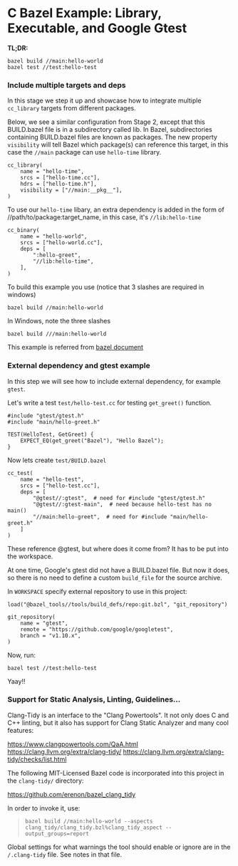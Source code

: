 # C Bazel Example: Library, Executable, and Google Gtest

**TL;DR:**

    bazel build //main:hello-world
    bazel test //test:hello-test

### Include multiple targets and deps

In this stage we step it up and showcase how to integrate multiple ```cc_library``` targets from different packages.

Below, we see a similar configuration from Stage 2, except that this BUILD.bazel file is in a subdirectory called lib. In Bazel, subdirectories containing BUILD.bazel files are known as packages. The new property ```visibility``` will tell Bazel which package(s) can reference this target, in this case the ```//main``` package can use ```hello-time``` library.

    cc_library(
        name = "hello-time",
        srcs = ["hello-time.cc"],
        hdrs = ["hello-time.h"],
        visibility = ["//main:__pkg__"],
    )

To use our ```hello-time``` libary, an extra dependency is added in the form of //path/to/package:target_name, in this case, it's ```//lib:hello-time```

    cc_binary(
        name = "hello-world",
        srcs = ["hello-world.cc"],
        deps = [
            ":hello-greet",
            "//lib:hello-time",
        ],
    )

To build this example you use (notice that 3 slashes are required in windows)

    bazel build //main:hello-world

In Windows, note the three slashes

    bazel build ///main:hello-world

This example is referred from [bazel document](https://docs.bazel.build/versions/master/tutorial/cpp.html)

### External dependency and gtest example

In this step we will see how to include external dependency, for example `gtest`.

Let's write a test `test/hello-test.cc` for testing `get_greet()` function.

    #include "gtest/gtest.h"
    #include "main/hello-greet.h"

    TEST(HelloTest, GetGreet) {
        EXPECT_EQ(get_greet("Bazel"), "Hello Bazel");
    }

Now lets create `test/BUILD.bazel`

    cc_test(
        name = "hello-test",
        srcs = ["hello-test.cc"],
        deps = [
            "@gtest//:gtest",  # need for #include "gtest/gtest.h"
            "@gtest//:gtest-main",  # need because hello-test has no main()
            "//main:hello-greet",  # need for #include "main/hello-greet.h"
        ]
    )

These reference @gtest, but where does it come from?  It has to be put into the workspace.

At one time, Google's gtest did not have a BUILD.bazel file.  But now it does, so there is no need to define a custom `build_file` for the source archive.

In `WORKSPACE` specify external repository to use in this project:

    load("@bazel_tools//tools/build_defs/repo:git.bzl", "git_repository")

    git_repository(
        name = "gtest",
        remote = "https://github.com/google/googletest",
        branch = "v1.10.x",
    )

Now, run:

    bazel test //test:hello-test

Yaay!!


### Support for Static Analysis, Linting, Guidelines... 

Clang-Tidy is an interface to the "Clang Powertools".  It not only does C and C++ linting, but it also has support for Clang Static Analyzer and many cool features: 

https://www.clangpowertools.com/QaA.html
https://clang.llvm.org/extra/clang-tidy/
https://clang.llvm.org/extra/clang-tidy/checks/list.html

The following MIT-Licensed Bazel code is incorporated into this project in the `clang-tidy/` directory:

https://github.com/erenon/bazel_clang_tidy

In order to invoke it, use:

> `bazel build //main:hello-world --aspects clang_tidy/clang_tidy.bzl%clang_tidy_aspect --output_groups=report`

Global settings for what warnings the tool should enable or ignore are in the `/.clang-tidy` file.  See notes in that file.
